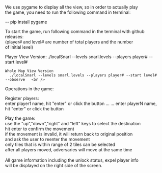 We use pygame to display all the view, so in order to actually play <br />
 the game, you need to run the following command in terminal: <br />

  -- pip install pygame<br />

To start the game, run following command in the terminal with github releases: <br />
(player# and level# are number of total players and the number <br />
  of initial level) <br />


  Player View Version:
     ./localSnarl --levels snarl.levels --players player# --start level#    <br />

    Whole Map View Version
      ./localSnarl --levels snarl.levels --players player# --start level# --observe   <br />

Operations in the game:   <br />

  Register players:  
    enter player1 name, hit "enter" or click the button
      ... ...
    enter playerN name, hit "enter" or click the button


Play the game:<br />
use the "up","down","right" and "left" keys to select the destination<br />
hit enter to confirm the movement<br />
if the movement is invalid, it will return back to original position<br />
and ask the user to reenter the movement <br />
only tiles that is within range of 2 tiles can be selected <br />
after all players moved, adversaries will move at the same time <br />
<br />
All game information including the unlock status, expel player info<br />
will be displayed on the right side of the screen.<br />
